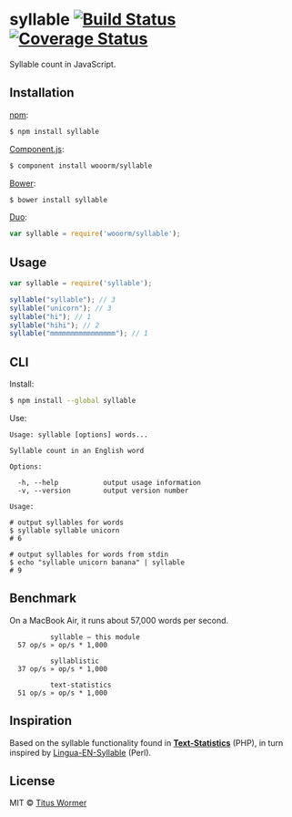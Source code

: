# syllable [![Build Status](https://img.shields.io/travis/wooorm/syllable.svg?style=flat)](https://travis-ci.org/wooorm/syllable) [![Coverage Status](https://img.shields.io/coveralls/wooorm/syllable.svg?style=flat)](https://coveralls.io/r/wooorm/syllable?branch=master)

Syllable count in JavaScript.

## Installation

[npm](https://docs.npmjs.com/cli/install):

```bash
$ npm install syllable
```

[Component.js](https://github.com/componentjs/component):

```bash
$ component install wooorm/syllable
```

[Bower](http://bower.io/#install-packages):

```bash
$ bower install syllable
```

[Duo](http://duojs.org/#getting-started):

```javascript
var syllable = require('wooorm/syllable');
```

## Usage

```javascript
var syllable = require('syllable');

syllable("syllable"); // 3
syllable("unicorn"); // 3
syllable("hi"); // 1
syllable("hihi"); // 2
syllable("mmmmmmmmmmmmmmmm"); // 1
```

## CLI

Install:

```bash
$ npm install --global syllable
```

Use:

```text
Usage: syllable [options] words...

Syllable count in an English word

Options:

  -h, --help           output usage information
  -v, --version        output version number

Usage:

# output syllables for words
$ syllable syllable unicorn
# 6

# output syllables for words from stdin
$ echo "syllable unicorn banana" | syllable
# 9
```

## Benchmark

On a MacBook Air, it runs about 57,000 words per second.

```text
          syllable — this module
  57 op/s » op/s * 1,000

          syllablistic
  37 op/s » op/s * 1,000

          text-statistics
  51 op/s » op/s * 1,000
```

## Inspiration

Based on the syllable functionality found in [**Text-Statistics**](https://github.com/DaveChild/Text-Statistics) (PHP), in turn inspired by [Lingua-EN-Syllable](http://search.cpan.org/~gregfast/Lingua-EN-Syllable-0.251/) (Perl).

## License

MIT © [Titus Wormer](http://wooorm.com)
